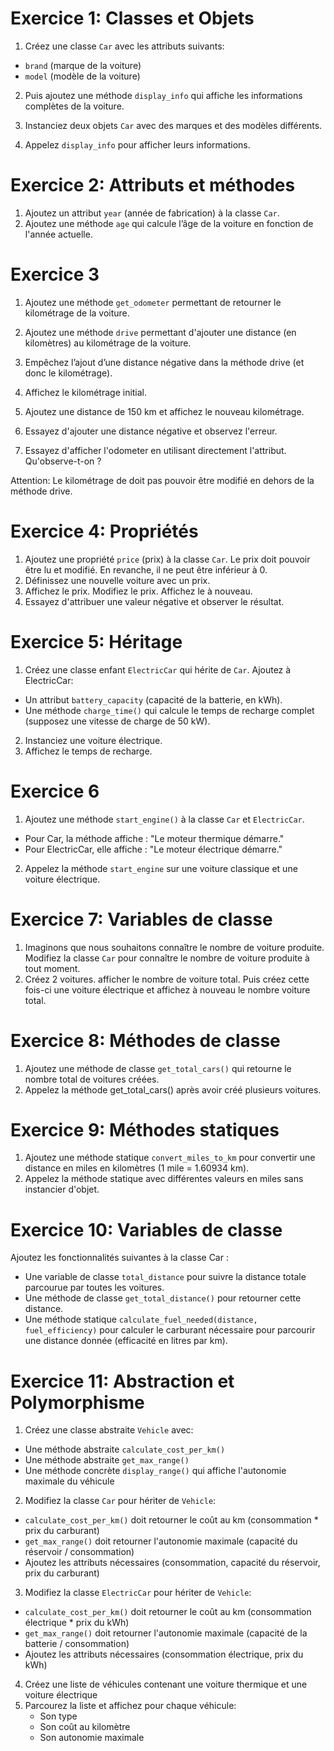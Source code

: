 # Exercice 1: Classes et Objets


1. Créez une classe `Car` avec les attributs suivants:
- `brand` (marque de la voiture)
- `model` (modèle de la voiture)
  
2. Puis ajoutez une méthode `display_info` qui affiche les informations complètes de la voiture.

3. Instanciez deux objets `Car` avec des marques et des modèles différents.
4. Appelez `display_info` pour afficher leurs informations.


# Exercice 2: Attributs et méthodes

1. Ajoutez un attribut `year` (année de fabrication) à la classe `Car`.
2. Ajoutez une méthode `age` qui calcule l’âge de la voiture en fonction de l'année actuelle.


# Exercice 3

1. Ajoutez une méthode `get_odometer` permettant de retourner le kilométrage de la voiture.
2. Ajoutez une méthode `drive` permettant d'ajouter une distance (en kilomètres) au kilométrage de la voiture.
3. Empêchez l’ajout d’une distance négative dans la méthode drive (et donc le kilométrage).

4. Affichez le kilométrage initial.
5. Ajoutez une distance de 150 km et affichez le nouveau kilométrage.
6. Essayez d'ajouter une distance négative et observez l'erreur.
7. Essayez d'afficher l'odometer en utilisant directement l'attribut. Qu'observe-t-on ?


Attention: Le kilométrage de doit pas pouvoir être modifié en dehors de la méthode drive.



# Exercice 4: Propriétés
1. Ajoutez une propriété `price` (prix) à la classe `Car`. Le prix doit pouvoir être lu et modifié. En revanche, il ne peut être inférieur à 0.
2. Définissez une nouvelle voiture avec un prix.
3. Affichez le prix. Modifiez le prix. Affichez le à nouveau.
4. Essayez d'attribuer une valeur négative et observer le résultat.


# Exercice 5: Héritage
1. Créez une classe enfant `ElectricCar` qui hérite de `Car`. Ajoutez à ElectricCar:
- Un attribut `battery_capacity` (capacité de la batterie, en kWh).
- Une méthode `charge_time()` qui calcule le temps de recharge complet (supposez une vitesse de charge de 50 kW).
2. Instanciez une voiture électrique.
3. Affichez le temps de recharge.


# Exercice 6

1. Ajoutez une méthode `start_engine()` à la classe `Car` et `ElectricCar`.
- Pour Car, la méthode affiche : "Le moteur thermique démarre."
- Pour ElectricCar, elle affiche : "Le moteur électrique démarre."

2. Appelez la méthode `start_engine` sur une voiture classique et une voiture électrique.


# Exercice 7: Variables de classe

1. Imaginons que nous souhaitons connaître le nombre de voiture produite. Modifiez la classe `Car` pour connaître le nombre de voiture produite à tout moment.
2. Créez 2 voitures. afficher le nombre de voiture total. Puis créez cette fois-ci une voiture électrique et affichez à nouveau le nombre voiture total.

# Exercice 8: Méthodes de classe

1. Ajoutez une méthode de classe `get_total_cars()` qui retourne le nombre total de voitures créées.
2. Appelez la méthode get_total_cars() après avoir créé plusieurs voitures.


# Exercice 9: Méthodes statiques

1. Ajoutez une méthode statique `convert_miles_to_km` pour convertir une distance en miles en kilomètres (1 mile = 1.60934 km).
2. Appelez la méthode statique avec différentes valeurs en miles sans instancier d'objet.

# Exercice 10: Variables de classe

Ajoutez les fonctionnalités suivantes à la classe Car :

- Une variable de classe `total_distance` pour suivre la distance totale parcourue par toutes les voitures.
- Une méthode de classe `get_total_distance()` pour retourner cette distance.
- Une méthode statique `calculate_fuel_needed(distance, fuel_efficiency)` pour calculer le carburant nécessaire pour parcourir une distance donnée (efficacité en litres par km).


# Exercice 11: Abstraction et Polymorphisme

1. Créez une classe abstraite `Vehicle` avec:
- Une méthode abstraite `calculate_cost_per_km()`
- Une méthode abstraite `get_max_range()`
- Une méthode concrète `display_range()` qui affiche l'autonomie maximale du véhicule

2. Modifiez la classe `Car` pour hériter de `Vehicle`:
- `calculate_cost_per_km()` doit retourner le coût au km (consommation * prix du carburant)
- `get_max_range()` doit retourner l'autonomie maximale (capacité du réservoir / consommation)
- Ajoutez les attributs nécessaires (consommation, capacité du réservoir, prix du carburant)

3. Modifiez la classe `ElectricCar` pour hériter de `Vehicle`:
- `calculate_cost_per_km()` doit retourner le coût au km (consommation électrique * prix du kWh)
- `get_max_range()` doit retourner l'autonomie maximale (capacité de la batterie / consommation)
- Ajoutez les attributs nécessaires (consommation électrique, prix du kWh)

4. Créez une liste de véhicules contenant une voiture thermique et une voiture électrique
5. Parcourez la liste et affichez pour chaque véhicule:
   - Son type
   - Son coût au kilomètre
   - Son autonomie maximale